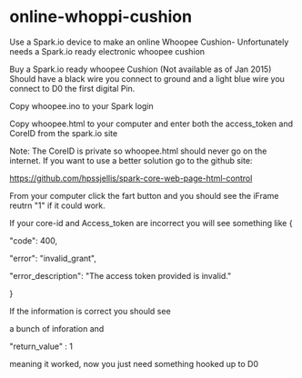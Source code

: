 # online-whoppi-cushion
Use a Spark.io device to make an online Whoopee Cushion- Unfortunately needs a Spark.io ready electronic whoopee cushion




Buy a Spark.io ready whoopee Cushion (Not available as of Jan 2015) Should have a black wire you connect to ground and a light blue wire you connect to D0 the first digital Pin.

Copy whoopee.ino to your Spark login

Copy whoopee.html to your computer and enter both the access_token and CoreID from the spark.io site

Note: The CoreID is private so whoopee.html should never go on the internet. If you want to use a better solution go to the github site:


https://github.com/hpssjellis/spark-core-web-page-html-control


From your computer click the fart button and you should see the iFrame reutrn "1" if it could work.



If your core-id and Access_token are incorrect you will see something like
{

  "code": 400,
  
  "error": "invalid_grant",
  
  "error_description": "The access token provided is invalid."
  
}


If the information is correct you should see

a bunch of inforation and 

"return_value" : 1


meaning it worked, now you just need something hooked up to D0






